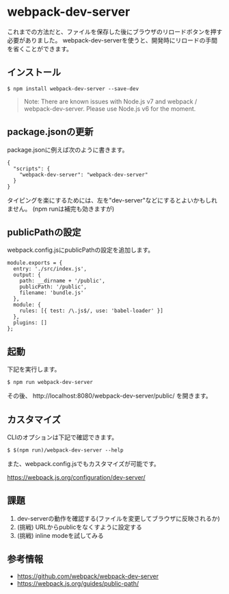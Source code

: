 # webpack-dev-server

これまでの方法だと、ファイルを保存した後にブラウザのリロードボタンを押す必要がありました。
webpack-dev-serverを使うと、開発時にリロードの手間を省くことができます。

## インストール

```
$ npm install webpack-dev-server --save-dev
```

> Note: There are known issues with Node.js v7 and webpack / webpack-dev-server. Please use Node.js v6 for the moment.

## package.jsonの更新

package.jsonに例えば次のように書きます。

```
{
  "scripts": {
    "webpack-dev-server": "webpack-dev-server"
  }
}
```

タイピングを楽にするためには、左を"dev-server"などにするとよいかもしれません。
(npm runは補完も効きますが)

## publicPathの設定

webpack.config.jsにpublicPathの設定を追加します。

```
module.exports = {
  entry: './src/index.js',
  output: {
    path: __dirname + '/public',
    publicPath: '/public',
    filename: 'bundle.js'
  },
  module: {
    rules: [{ test: /\.js$/, use: 'babel-loader' }]
  },
  plugins: []
};
```

## 起動

下記を実行します。

```
$ npm run webpack-dev-server
```

その後、 http://localhost:8080/webpack-dev-server/public/ を開きます。

## カスタマイズ

CLIのオプションは下記で確認できます。

```
$ $(npm run)/webpack-dev-server --help
```

また、webpack.config.jsでもカスタマイズが可能です。

https://webpack.js.org/configuration/dev-server/ 

## 課題

1. dev-serverの動作を確認する(ファイルを変更してブラウザに反映されるか)
2. (挑戦) URLからpublicをなくすように設定する
3. (挑戦) inline modeを試してみる

## 参考情報

- https://github.com/webpack/webpack-dev-server
- https://webpack.js.org/guides/public-path/
